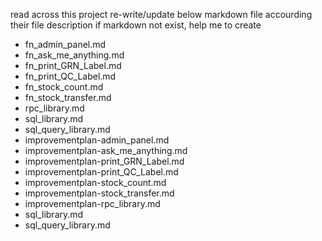 read across this project 
re-write/update below markdown file accourding their file description
if markdown not exist, help me to create
- fn_admin_panel.md
- fn_ask_me_anything.md
- fn_print_GRN_Label.md
- fn_print_QC_Label.md
- fn_stock_count.md
- fn_stock_transfer.md
- rpc_library.md
- sql_library.md
- sql_query_library.md
- improvementplan-admin_panel.md
- improvementplan-ask_me_anything.md
- improvementplan-print_GRN_Label.md
- improvementplan-print_QC_Label.md
- improvementplan-stock_count.md
- improvementplan-stock_transfer.md
- improvementplan-rpc_library.md
- sql_library.md
- sql_query_library.md